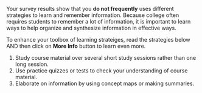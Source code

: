 Your survey results show that you **do not frequently** uses different strategies to learn and remember information. Because college often requires students to remember a lot of information, it is important to learn ways to help organize and synthesize information in effective ways.

To enhance your toolbox of learning strateiges, read the strategies below AND then click on **More Info** button to learn even more.

1.	Study course material over several short study sessions rather than one long session.
2.	Use practice quizzes or tests to check your understanding of course material. 
3.	Elaborate on information by using concept maps or making summaries.
